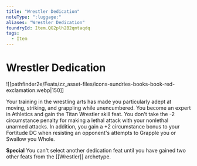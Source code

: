 ```yaml
---
title: "Wrestler Dedication"
noteType: ":luggage:"
aliases: "Wrestler Dedication"
foundryId: Item.QG2plh2B2qmtaqdq
tags:
  - Item
---
```


# Wrestler Dedication
![[pathfinder2e/Feats/zz_asset-files/icons-sundries-books-book-red-exclamation.webp|150]]

Your training in the wrestling arts has made you particularly adept at moving, striking, and grappling while unencumbered. You become an expert in Athletics and gain the Titan Wrestler skill feat. You don't take the -2 circumstance penalty for making a lethal attack with your nonlethal unarmed attacks. In addition, you gain a +2 circumstance bonus to your Fortitude DC when resisting an opponent's attempts to Grapple you or Swallow you Whole.

**Special** You can't select another dedication feat until you have gained two other feats from the [[Wrestler]] archetype.
